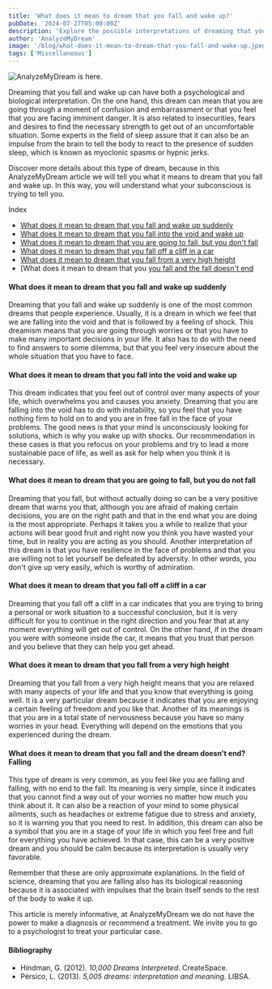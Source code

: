 ```yaml
---
title: 'What does it mean to dream that you fall and wake up?'
pubDate: '2024-07-27T05:00:00Z'
description: 'Explore the possible interpretations of dreaming that you fall and wake up, from confusion and embarrassment to myoclonic jerks.'
author: 'AnalyzeMyDream'
image: '/blog/what-does-it-mean-to-dream-that-you-fall-and-wake-up.jpeg'
tags: ['Miscellaneous']
---
```


![AnalyzeMyDream is here.](/blog/what-does-it-mean-to-dream-that-you-fall-and-wake-up.jpeg)

Dreaming that you fall and wake up can have both a psychological and biological interpretation. On the one hand, this dream can mean that you are going through a moment of confusion and embarrassment or that you feel that you are facing imminent danger. It is also related to insecurities, fears and desires to find the necessary strength to get out of an uncomfortable situation. Some experts in the field of sleep assure that it can also be an impulse from the brain to tell the body to react to the presence of sudden sleep, which is known as myoclonic spasms or hypnic jerks.

Discover more details about this type of dream, because in this AnalyzeMyDream article we will tell you what it means to dream that you fall and wake up. In this way, you will understand what your subconscious is trying to tell you.

Index

- [What does it mean to dream that you fall and wake up suddenly](#what-does-it-mean-to-dream-that-you-fall-and-wake-up-suddenly)
- [What does it mean to dream that you fall into the void and wake up](#what-does-it-mean-to-dream-that-you-fall-into-the-void-and-wake-up)
- [What does it mean to dream that you are going to fall, but you don't fall](#what-does-it-mean-to-dream-that-you-are-going-to-fall-but-you-don't-fall)
- [What does it mean to dream that you fall off a cliff in a car](#what-does-it-mean-to-dream-that-you-fall-off-a-cliff-in-a-car)
- [What does it mean to dream that you fall from a very high height](#what-does-it-mean-to-dream-that-you-fall-from-a-very-high-height)
- [What does it mean to dream that you [you fall and the fall doesn't end](#what-does-it-mean-to-dream-that-you-fall-and-the-fall-doesn't-end)

#### What does it mean to dream that you fall and wake up suddenly

Dreaming that you fall and wake up suddenly is one of the most common dreams that people experience. Usually, it is a dream in which we feel that we are falling into the void and that is followed by a feeling of shock. This dreamism means that you are going through worries or that you have to make many important decisions in your life. It also has to do with the need to find answers to some dilemma, but that you feel very insecure about the whole situation that you have to face. 

#### What does it mean to dream that you fall into the void and wake up

This dream indicates that you feel out of control over many aspects of your life, which overwhelms you and causes you anxiety. Dreaming that you are falling into the void has to do with instability, so you feel that you have nothing firm to hold on to and you are in free fall in the face of your problems. The good news is that your mind is unconsciously looking for solutions, which is why you wake up with shocks. Our recommendation in these cases is that you refocus on your problems and try to lead a more sustainable pace of life, as well as ask for help when you think it is necessary.

#### What does it mean to dream that you are going to fall, but you do not fall

Dreaming that you fall, but without actually doing so can be a very positive dream that warns you that, although you are afraid of making certain decisions, you are on the right path and that in the end what you are doing is the most appropriate. Perhaps it takes you a while to realize that your actions will bear good fruit and right now you think you have wasted your time, but in reality you are acting as you should. Another interpretation of this dream is that you have resilience in the face of problems and that you are willing not to let yourself be defeated by adversity. In other words, you don't give up very easily, which is worthy of admiration.

#### What does it mean to dream that you fall off a cliff in a car

Dreaming that you fall off a cliff in a car indicates that you are trying to bring a personal or work situation to a successful conclusion, but it is very difficult for you to continue in the right direction and you fear that at any moment everything will get out of control. On the other hand, if in the dream you were with someone inside the car, it means that you trust that person and you believe that they can help you get ahead.

#### What does it mean to dream that you fall from a very high height

Dreaming that you fall from a very high height means that you are relaxed with many aspects of your life and that you know that everything is going well. It is a very particular dream because it indicates that you are enjoying a certain feeling of freedom and you like that. Another of its meanings is that you are in a total state of nervousness because you have so many worries in your head. Everything will depend on the emotions that you experienced during the dream.

#### What does it mean to dream that you fall and the dream doesn't end?Falling

This type of dream is very common, as you feel like you are falling and falling, with no end to the fall. Its meaning is very simple, since it indicates that you cannot find a way out of your worries no matter how much you think about it. It can also be a reaction of your mind to some physical ailments, such as headaches or extreme fatigue due to stress and anxiety, so it is warning you that you need to rest. In addition, this dream can also be a symbol that you are in a stage of your life in which you feel free and full for everything you have achieved. In that case, this can be a very positive dream and you should be calm because its interpretation is usually very favorable.

Remember that these are only approximate explanations. In the field of science, dreaming that you are falling also has its biological reasoning because it is associated with impulses that the brain itself sends to the rest of the body to wake it up.

This article is merely informative, at AnalyzeMyDream we do not have the power to make a diagnosis or recommend a treatment. We invite you to go to a psychologist to treat your particular case.

#### Bibliography

- Hindman, G. (2012). *10,000 Dreams Interpreted*. CreateSpace.
- Pérsico, L. (2013). *5,005 dreams: interpretation and meaning*. LIBSA.